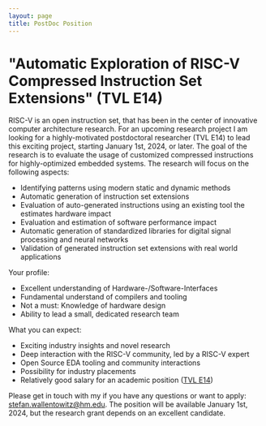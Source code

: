 ```yaml
---
layout: page
title: PostDoc Position
---
```


 # "Automatic Exploration of RISC-V Compressed Instruction Set Extensions" (TVL E14)

RISC-V is an open instruction set, that has been in the center of innovative
computer architecture research. For an upcoming research project I am looking
for a highly-motivated postdoctoral researcher (TVL E14) to lead this exciting
project, starting January 1st, 2024, or later. The goal of the research is to
evaluate the usage of customized compressed instructions for highly-optimized
embedded systems. The research will focus on the following aspects:

- Identifying patterns using modern static and dynamic methods
- Automatic generation of instruction set extensions
- Evaluation of auto-generated instructions using an existing tool the
  estimates hardware impact
- Evaluation and estimation of software performance impact
- Automatic generation of standardized libraries for digital signal processing
  and neural networks
- Validation of generated instruction set extensions with real world applications

Your profile:

- Excellent understanding of Hardware-/Software-Interfaces
- Fundamental understand of compilers and tooling
- Not a must: Knowledge of hardware design
- Ability to lead a small, dedicated research team

What you can expect:

- Exciting industry insights and novel research
- Deep interaction with the RISC-V community, led by a RISC-V expert
- Open Source EDA tooling and community interactions
- Possibility for industry placements
- Relatively good salary for an academic position ([TVL E14](https://oeffentlicher-dienst.info/c/t/rechner/tv-l/allg?id=tv-l&g=E_14&s=1&zv=keine&z=100&zulage=&stkl=1&r=&zkf=&kk=15.5%25))

Please get in touch with my if you have any questions or want to apply:
[stefan.wallentowitz@hm.edu](mailto:stefan.wallentowitz@hm.edu). The position
will be available January 1st, 2024, but the research grant depends on an
excellent candidate.